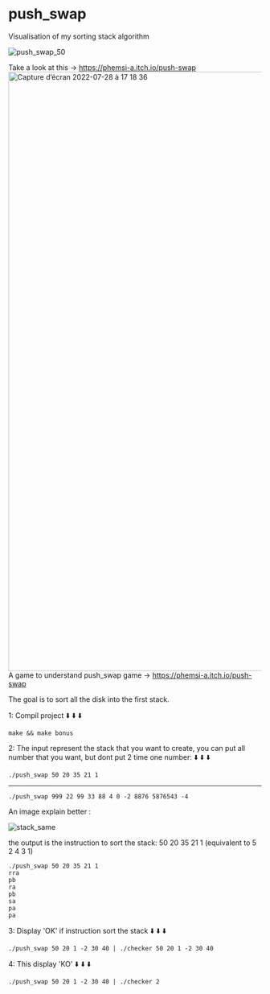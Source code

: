 # push_swap
Visualisation of my sorting stack algorithm

![push_swap_50](https://user-images.githubusercontent.com/77667022/181585303-184953fa-c302-4ed0-9715-2eb3631b5b4e.gif)

Take a look at this -> https://phemsi-a.itch.io/push-swap
<img width="1191" alt="Capture d’écran 2022-07-28 à 17 18 36" src="https://user-images.githubusercontent.com/77667022/181585257-1e9f80cf-5523-4a67-8abe-4ed0c0c17c8c.png">
  A game to understand push_swap game -> https://phemsi-a.itch.io/push-swap
  
  The goal is to sort all the disk into the first stack.
  
  1: Compil project :arrow_down: :arrow_down: :arrow_down:
  
    make && make bonus
  
  2: The input represent the stack that you want to create, you can put all number that you want, but dont put 2 time one number: :arrow_down: :arrow_down: :arrow_down:
  
    ./push_swap 50 20 35 21 1
---
    ./push_swap 999 22 99 33 88 4 0 -2 8876 5876543 -4

An image explain better : 

![stack_same](https://user-images.githubusercontent.com/77667022/181595882-4dcbcbff-c964-41d4-ae06-780009507334.png)


the output is the instruction to sort the stack: 50 20 35 21 1 (equivalent to 5 2 4 3 1)

    ./push_swap 50 20 35 21 1
    rra
    pb
    ra
    pb
    sa
    pa
    pa

  3: Display 'OK' if instruction sort the stack :arrow_down: :arrow_down: :arrow_down:
    
    ./push_swap 50 20 1 -2 30 40 | ./checker 50 20 1 -2 30 40

  4: This display 'KO' :arrow_down: :arrow_down: :arrow_down: 
    
    ./push_swap 50 20 1 -2 30 40 | ./checker 2

